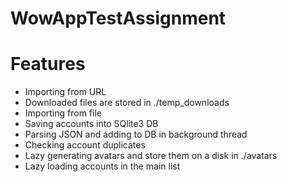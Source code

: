 # WowAppTestAssignment

# Features
* Importing from URL
* Downloaded files are stored in ./temp_downloads
* Importing from file
* Saving accounts into SQlite3 DB
* Parsing JSON and adding to DB in background thread
* Checking account duplicates
* Lazy generating avatars and store them on a disk in ./avatars
* Lazy loading accounts in the main list
